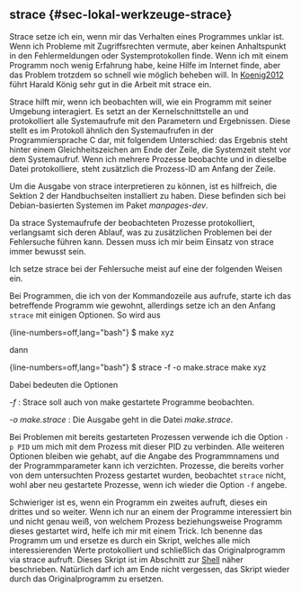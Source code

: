 
## strace {#sec-lokal-werkzeuge-strace}

Strace setze ich ein, wenn mir das Verhalten eines Programmes unklar ist.
Wenn ich Probleme mit Zugriffsrechten vermute, aber keinen Anhaltspunkt in
den Fehlermeldungen oder Systemprotokollen finde.
Wenn ich mit einem Programm noch wenig Erfahrung habe, keine Hilfe 
im Internet finde, aber das Problem trotzdem so schnell wie möglich
beheben will.
In [Koenig2012](#bib-koenig2012) führt Harald König sehr gut in die Arbeit
mit strace ein.
  
Strace hilft mir, wenn ich beobachten will, wie ein Programm
mit seiner Umgebung interagiert. Es setzt an der Kernelschnittstelle
an und protokolliert alle Systemaufrufe mit den Parametern und Ergebnissen.
Diese stellt es im Protokoll ähnlich den Systemaufrufen in der
Programmiersprache C dar, mit folgendem Unterschied: das Ergebnis steht
hinter einem Gleichheitszeichen am Ende der Zeile, die Systemzeit steht
vor dem Systemaufruf.
Wenn ich mehrere Prozesse beobachte und in dieselbe Datei protokolliere,
steht zusätzlich die Prozess-ID am Anfang der Zeile.

Um die Ausgabe von strace interpretieren zu können, ist es hilfreich, die
Sektion 2 der Handbuchseiten installiert zu haben.
Diese befinden sich bei Debian-basierten Systemen im Paket *manpages-dev*.

Da strace Systemaufrufe der beobachteten Prozesse protokolliert, verlangsamt
sich deren Ablauf, was zu zusätzlichen Problemen bei der Fehlersuche führen
kann. Dessen muss ich mir beim Einsatz von strace immer bewusst sein.

Ich setze strace bei der Fehlersuche meist auf eine der folgenden Weisen ein.

Bei Programmen, die ich von der Kommandozeile aus aufrufe,
starte ich das betreffende Programm wie gewohnt, allerdings setze ich an den
Anfang `strace` mit einigen Optionen.
So wird aus

{line-numbers=off,lang="bash"}
    $ make xyz

dann

{line-numbers=off,lang="bash"}
    $ strace -f -o make.strace make xyz

Dabei bedeuten die Optionen

*-f*
: Strace soll auch von make gestartete Programme beobachten.

*-o make.strace*
: Die Ausgabe geht in die Datei *make.strace*.

Bei Problemen mit bereits gestarteten Prozessen verwende ich die Option
`-p PID` um mich mit dem Prozess mit dieser PID zu verbinden.
Alle weiteren Optionen bleiben wie gehabt, auf die Angabe des Programmnamens
und der Programmparameter kann ich verzichten.
Prozesse, die bereits vorher von dem untersuchten Prozess gestartet wurden,
beobachtet `strace` nicht, wohl aber neu gestartete Prozesse, wenn ich wieder
die Option `-f` angebe.

Schwieriger ist es, wenn ein Programm ein zweites aufruft, dieses ein
drittes und so weiter.
Wenn ich nur an einem der Programme interessiert bin und nicht genau weiß,
von welchem Prozess beziehungsweise Programm dieses gestartet wird,
helfe ich mir mit einem Trick.
Ich benenne das Programm um und ersetze es durch ein Skript, welches alle
mich interessierenden Werte protokolliert und schließlich
das Originalprogramm via strace aufruft.
Dieses Skript ist im Abschnitt zur [Shell](#sec-lokal-werkzeuge-shell) näher
beschrieben.
Natürlich darf ich am Ende nicht vergessen, das Skript wieder durch das
Originalprogramm zu ersetzen.

